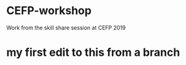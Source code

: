 # CEFP-workshop
Work from the skill share session at CEFP 2019 

# my first edit to this from a branch 
